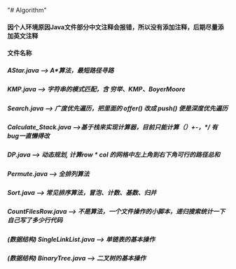 "# Algorithm" 

#### 因个人环境原因Java文件部分中文注释会报错，所以没有添加注释，后期尽量添加英文注释

#### 文件名称
##### AStar.java --> A*算法，最短路径寻路
##### KMP.java --> 字符串的模式匹配，含 穷举、KMP、BoyerMoore
##### Search.java --> 广度优先遍历，把里面的 offer() 改成 push() 便是深度优先遍历
##### Calculate_Stack.java -->基于栈来实现计算器，目前只能计算（）+-，*/ 有bug一直懒得改
##### DP.java --> 动态规划, 计算row * col 的网格中左上角到右下角可行的路径总和
##### Permute.java --> 全排列算法
##### Sort.java --> 常见排序算法，冒泡、计数、基数、归并
##### CountFilesRow.java --> 不是算法，一个文件操作的小脚本，递归搜索统计一下自己写了多少行代码

##### (数据结构) SingleLinkList.java --> 单链表的基本操作
##### (数据结构) BinaryTree.java --> 二叉树的基本操作
